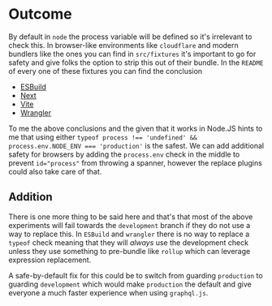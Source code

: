 # Outcome

By default in `node` the process variable will be defined so it's irrelevant
to check this. In browser-like environments like `cloudflare` and modern bundlers
like the ones you can find in `src/fixtures` it's important to go for safety and
give folks the option to strip this out of their bundle. In the `README`
of every one of these fixtures you can find the conclusion

- [ESBuild](./src/fixtures/esbuild/README.md)
- [Next](./src/fixtures/next/README.md)
- [Vite](./src/fixtures/vite/README.md)
- [Wrangler](./src/fixtures/wrangler/README.md)

To me the above conclusions and the given that it works in Node.JS hints to me that
using either `typeof process !== 'undefined' && process.env.NODE_ENV === 'production'`
is the safest. We can add additional safety for browsers by adding the `process.env`
check in the middle to prevent `id="process"` from throwing a spanner, however
the replace plugins could also take care of that. 

## Addition

There is one more thing to be said here and that's that most of the above experiments
will fail towards the `development` branch if they do not use a way to replace this. In
`ESBuild` and `wrangler` there is no way to replace a `typeof` check meaning that they
will _always_ use the development check unless they use something to pre-bundle like
`rollup` which can leverage expression replacement.

A safe-by-default fix for this could be to switch from guarding `production` to guarding
`development` which would make `production` the default and give everyone a much faster
experience when using `graphql.js`.
